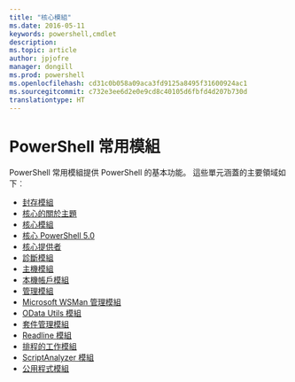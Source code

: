 ```yaml
---
title: "核心模組"
ms.date: 2016-05-11
keywords: powershell,cmdlet
description: 
ms.topic: article
author: jpjofre
manager: dongill
ms.prod: powershell
ms.openlocfilehash: cd31c0b058a09aca3fd9125a8495f31600924ac1
ms.sourcegitcommit: c732e3ee6d2e0e9cd8c40105d6fbfd4d207b730d
translationtype: HT
---
```

#  <a name="the-powershell-common-modules"></a>PowerShell 常用模組

PowerShell 常用模組提供 PowerShell 的基本功能。
這些單元涵蓋的主要領域如下︰

-  [封存模組](core-modules/Microsoft.PowerShell.Archive-Module.md)
-  [核心的關於主題](core-modules/Windows-PowerShell-Core-About-Topics.md)
-  [核心模組](core-modules/Microsoft.PowerShell.Core-Module.md)
-  [核心 PowerShell 5.0](core-modules/Windows-PowerShell-5.0.md)
-  [核心提供者](core-modules/Windows-PowerShell-Core-Providers.md)
-  [診斷模組](core-modules/Microsoft.PowerShell.Diagnostics-Module.md)
-  [主機模組](core-modules/Microsoft.PowerShell.Host-Module.md)
-  [本機帳戶模組](core-modules/PSLocalAccount5-Module.md)
-  [管理模組](core-modules/Microsoft.PowerShell.Management-Module.md)
-  [Microsoft WSMan 管理模組](core-modules/Microsoft.WSMan.Management-Module.md)
-  [OData Utils 模組](core-modules/Microsoft.PowerShell.ODataUtils-Module.md)
-  [套件管理模組](core-modules/PackageManagement-Module.md)
-  [Readline 模組](core-modules/PSReadline-Module.md)
-  [排程的工作模組](core-modules/PSScheduledJob-Module.md)
-  [ScriptAnalyzer 模組](core-modules/PSScriptAnalyzer-Module.md)
-  [公用程式模組](core-modules/Microsoft.PowerShell.Utility-Module.md)
